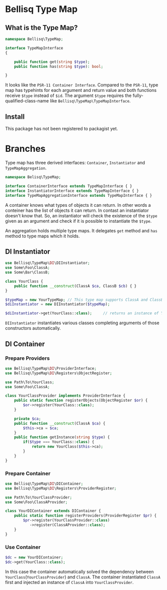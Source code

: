 # Bellisq Type Map

## What is the Type Map?
```php
namespace Bellisq\TypeMap;

interface TypeMapInterface
{

    public function get(string $type);
    public function has(string $type): bool;

}
```

It looks like the `PSR-11 Container Interface`. Compared to the `PSR-11`, type map has typehints for each argument and return value and both functions receive `$type` instead of `$id`. The argument `$type` requires the fully-qualified-class-name like `Bellisq\TypeMap\TypeMapInterface`.

## Install
This package has not been registered to packagist yet.

# Branches
Type map has three derived interfaces: `Container`, `Instantiator` and `TypeMapAggregation`.

```php
namespace Belisq\TypeMap;

interface ContainerInterface extends TypeMapInterface { }
interface InstantiatorInterface extends TypeMapInterface { }
interface TypeMapAggregationInterface extends TypeMapInterface { }
```

A container knows what types of objects it can return. In other words a conteiner has the list of objects it can return. In contast an instantiator doesn't know that. So, an instantiator will check the existence of the `$type` given as an argument and check if it is possible to instantiate the `$type`.

An aggregation holds multiple type maps. It delegates `get` method and `has` method to type maps which it holds.

## DI Instantiator
```php
use Bellisq\TypeMap\DI\DIInstantiator;
use Some\Foo\ClassA;
use Some\Bar\ClassB;

class YourClass {
    public function __construct(ClassA $ca, ClassB $cb) { }
}

$typeMap = new YourTypeMap; // This type map supports ClassA and ClassB.
$diInstantiator = new DIInstantiator($typeMap);

$diInstantiator->get(YourClass::class);     // returns an instance of YourClass
```

`DIInstantiator` instantiates various classes completing arguments of those constructors automatically.

## DI Container
### Prepare Providers
```php
use Bellisq\TypeMap\DI\ProviderInterface;
use Bellisq\TypeMap\DI\Registers\ObjectRegister;

use Path\To\YourClass;
use Some\Foo\ClassA;

class YourClassProvider implements ProviderInterface {
    public static function registerObjects(ObjectRegister $or) {
        $or->register(YourClass::class);
    }

    private $ca;
    public function __construct(ClassA $ca) {
        $this->ca = $ca;
    }
    public function getInstance(string $type) {
        if($type === YourClass::class) {
            return new YourClass($this->ca);
        }
    }
}
```

### Prepare Container
```php
use Bellisq\TypeMap\DI\DIContainer;
use Bellisq\TypeMap\DI\Registers\ProviderRegister;

use Path\To\YourClassProvider;
use Some\Foo\ClassAProvider;

class YourDIContainer extends DIContainer {
    public static function registerProviders(ProviderRegister $pr) {
        $pr->register(YourClassProvider::class)
           ->register(ClassAProvider::class);
    }
}
```

### Use Container
```php
$dc = new YourDIContainer;
$dc->get(YourClass::class);
```

In this case the container automatically solved the dependency between `YourClass`(`YourClassProvider`) and `ClassA`. The container instantiated `ClassA` first and injected an instance of `ClassA` into `YourClassProvider`.